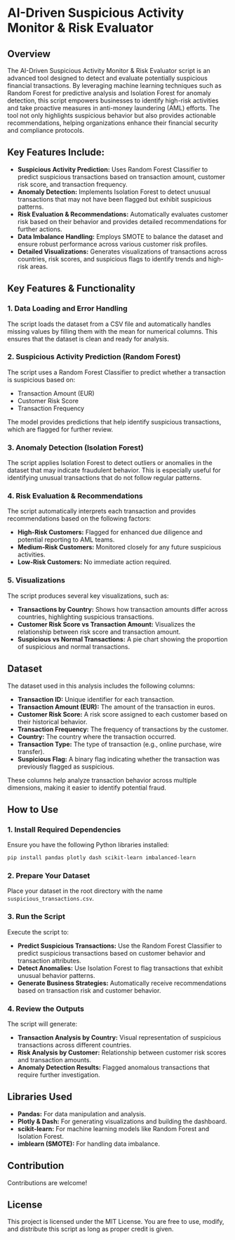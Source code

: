 
# AI-Driven Suspicious Activity Monitor & Risk Evaluator

## Overview

The AI-Driven Suspicious Activity Monitor & Risk Evaluator script is an advanced tool designed to detect and evaluate potentially suspicious financial transactions. By leveraging machine learning techniques such as Random Forest for predictive analysis and Isolation Forest for anomaly detection, this script empowers businesses to identify high-risk activities and take proactive measures in anti-money laundering (AML) efforts. The tool not only highlights suspicious behavior but also provides actionable recommendations, helping organizations enhance their financial security and compliance protocols.

## Key Features Include:

- **Suspicious Activity Prediction:** Uses Random Forest Classifier to predict suspicious transactions based on transaction amount, customer risk score, and transaction frequency.
- **Anomaly Detection:** Implements Isolation Forest to detect unusual transactions that may not have been flagged but exhibit suspicious patterns.
- **Risk Evaluation & Recommendations:** Automatically evaluates customer risk based on their behavior and provides detailed recommendations for further actions.
- **Data Imbalance Handling:** Employs SMOTE to balance the dataset and ensure robust performance across various customer risk profiles.
- **Detailed Visualizations:** Generates visualizations of transactions across countries, risk scores, and suspicious flags to identify trends and high-risk areas.

## Key Features & Functionality

### 1. Data Loading and Error Handling

The script loads the dataset from a CSV file and automatically handles missing values by filling them with the mean for numerical columns. This ensures that the dataset is clean and ready for analysis.

### 2. Suspicious Activity Prediction (Random Forest)

The script uses a Random Forest Classifier to predict whether a transaction is suspicious based on:

- Transaction Amount (EUR)
- Customer Risk Score
- Transaction Frequency

The model provides predictions that help identify suspicious transactions, which are flagged for further review.

### 3. Anomaly Detection (Isolation Forest)

The script applies Isolation Forest to detect outliers or anomalies in the dataset that may indicate fraudulent behavior. This is especially useful for identifying unusual transactions that do not follow regular patterns.

### 4. Risk Evaluation & Recommendations

The script automatically interprets each transaction and provides recommendations based on the following factors:

- **High-Risk Customers:** Flagged for enhanced due diligence and potential reporting to AML teams.
- **Medium-Risk Customers:** Monitored closely for any future suspicious activities.
- **Low-Risk Customers:** No immediate action required.

### 5. Visualizations

The script produces several key visualizations, such as:

- **Transactions by Country:** Shows how transaction amounts differ across countries, highlighting suspicious transactions.
- **Customer Risk Score vs Transaction Amount:** Visualizes the relationship between risk score and transaction amount.
- **Suspicious vs Normal Transactions:** A pie chart showing the proportion of suspicious and normal transactions.

## Dataset

The dataset used in this analysis includes the following columns:

- **Transaction ID:** Unique identifier for each transaction.
- **Transaction Amount (EUR):** The amount of the transaction in euros.
- **Customer Risk Score:** A risk score assigned to each customer based on their historical behavior.
- **Transaction Frequency:** The frequency of transactions by the customer.
- **Country:** The country where the transaction occurred.
- **Transaction Type:** The type of transaction (e.g., online purchase, wire transfer).
- **Suspicious Flag:** A binary flag indicating whether the transaction was previously flagged as suspicious.

These columns help analyze transaction behavior across multiple dimensions, making it easier to identify potential fraud.

## How to Use

### 1. Install Required Dependencies

Ensure you have the following Python libraries installed:
```bash
pip install pandas plotly dash scikit-learn imbalanced-learn
```

### 2. Prepare Your Dataset

Place your dataset in the root directory with the name `suspicious_transactions.csv`.

### 3. Run the Script

Execute the script to:

- **Predict Suspicious Transactions:** Use the Random Forest Classifier to predict suspicious transactions based on customer behavior and transaction attributes.
- **Detect Anomalies:** Use Isolation Forest to flag transactions that exhibit unusual behavior patterns.
- **Generate Business Strategies:** Automatically receive recommendations based on transaction risk and customer behavior.

### 4. Review the Outputs

The script will generate:

- **Transaction Analysis by Country:** Visual representation of suspicious transactions across different countries.
- **Risk Analysis by Customer:** Relationship between customer risk scores and transaction amounts.
- **Anomaly Detection Results:** Flagged anomalous transactions that require further investigation.

## Libraries Used

- **Pandas:** For data manipulation and analysis.
- **Plotly & Dash:** For generating visualizations and building the dashboard.
- **scikit-learn:** For machine learning models like Random Forest and Isolation Forest.
- **imblearn (SMOTE):** For handling data imbalance.

## Contribution

Contributions are welcome! 

## License

This project is licensed under the MIT License. You are free to use, modify, and distribute this script as long as proper credit is given.
